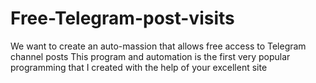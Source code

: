 # Free-Telegram-post-visits
We want to create an auto-massion that allows free access to Telegram channel posts
This program and automation is the first very popular programming that I created with the help of your excellent site
